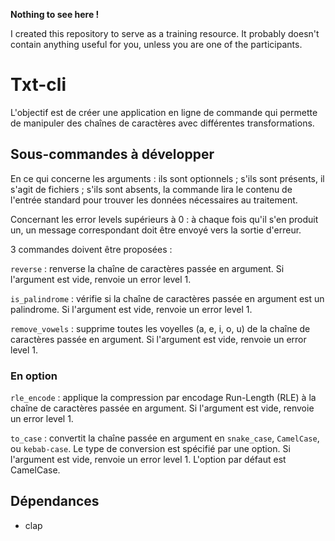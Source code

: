 **Nothing to see here !**

I created this repository to serve as a training resource. It probably doesn't contain anything useful for you, unless you are one of the participants.

# Txt-cli

L'objectif est de créer une application en ligne de commande qui permette de manipuler des chaînes de caractères avec différentes transformations.

## Sous-commandes à développer

En ce qui concerne les arguments : ils sont optionnels ; s'ils sont présents, il s'agit de fichiers ; s'ils sont absents, la commande lira le contenu de l'entrée standard pour trouver les données nécessaires au traitement.

Concernant les error levels supérieurs à 0 : à chaque fois qu'il s'en produit un, un message correspondant doit être envoyé vers la sortie d'erreur.

3 commandes doivent être proposées :

`reverse`
: renverse la chaîne de caractères passée en argument. Si l'argument est vide, renvoie un error level 1.

`is_palindrome`
: vérifie si la chaîne de caractères passée en argument est un palindrome. Si l'argument est vide, renvoie un error level 1.

`remove_vowels`
: supprime toutes les voyelles (a, e, i, o, u) de la chaîne de caractères passée en argument. Si l'argument est vide, renvoie un error level 1.

### En option

`rle_encode`
: applique la compression par encodage Run-Length (RLE) à la chaîne de caractères passée en argument. Si l'argument est vide, renvoie un error level 1.

`to_case`
: convertit la chaîne passée en argument en `snake_case`, `CamelCase`, ou `kebab-case`. Le type de conversion est spécifié par une option. Si l'argument est vide, renvoie un error level 1. L'option par défaut est CamelCase.

## Dépendances
- clap
